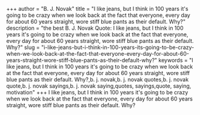 +++
author = "B. J. Novak"
title = "I like jeans, but I think in 100 years it's going to be crazy when we look back at the fact that everyone, every day for about 60 years straight, wore stiff blue pants as their default. Why?"
description = "the best B. J. Novak Quote: I like jeans, but I think in 100 years it's going to be crazy when we look back at the fact that everyone, every day for about 60 years straight, wore stiff blue pants as their default. Why?"
slug = "i-like-jeans-but-i-think-in-100-years-its-going-to-be-crazy-when-we-look-back-at-the-fact-that-everyone-every-day-for-about-60-years-straight-wore-stiff-blue-pants-as-their-default-why?"
keywords = "I like jeans, but I think in 100 years it's going to be crazy when we look back at the fact that everyone, every day for about 60 years straight, wore stiff blue pants as their default. Why?,b. j. novak,b. j. novak quotes,b. j. novak quote,b. j. novak sayings,b. j. novak saying,quotes, sayings,quote, saying, motivation"
+++
I like jeans, but I think in 100 years it's going to be crazy when we look back at the fact that everyone, every day for about 60 years straight, wore stiff blue pants as their default. Why?
